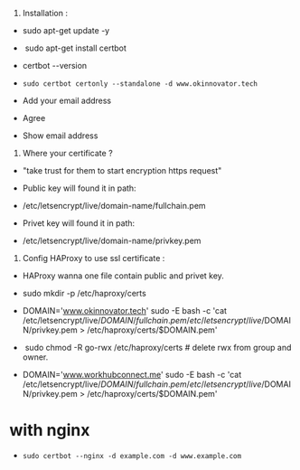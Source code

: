 1. Installation :

- sudo apt-get update -y
-  sudo apt-get install certbot
- certbot --version
- `sudo certbot certonly --standalone -d www.okinnovator.tech`

- Add your email address
- Agree
- Show email address

1. Where your certificate ?

- "take trust for them to start encryption https request"

- Public key will found it in path:

- /etc/letsencrypt/live/domain-name/fullchain.pem

- Privet key will found it in path:

- /etc/letsencrypt/live/domain-name/privkey.pem

1. Config HAProxy to use ssl certificate :

- HAProxy wanna one file contain public and privet key.
- sudo mkdir -p /etc/haproxy/certs
- DOMAIN='www.okinnovator.tech' sudo -E bash -c 'cat /etc/letsencrypt/live/$DOMAIN/fullchain.pem /etc/letsencrypt/live/$DOMAIN/privkey.pem > /etc/haproxy/certs/$DOMAIN.pem'
-  sudo chmod -R go-rwx /etc/haproxy/certs # delete rwx from group and owner.

- DOMAIN='www.workhubconnect.me' sudo -E bash -c 'cat /etc/letsencrypt/live/$DOMAIN/fullchain.pem /etc/letsencrypt/live/$DOMAIN/privkey.pem > /etc/haproxy/certs/$DOMAIN.pem'

 # with nginx 
 - `sudo certbot --nginx -d example.com -d www.example.com` 